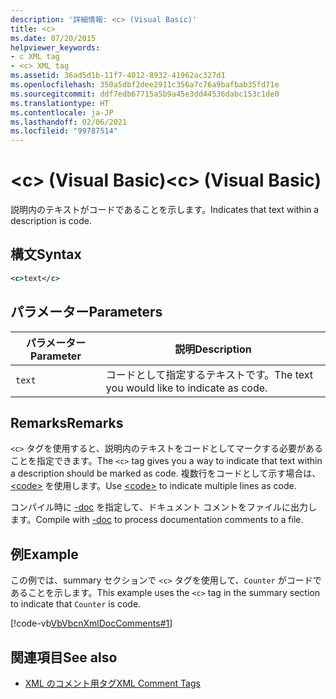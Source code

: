 ```yaml
---
description: '詳細情報: <c> (Visual Basic)'
title: <c>
ms.date: 07/20/2015
helpviewer_keywords:
- c XML tag
- <c> XML tag
ms.assetid: 36ad5d1b-11f7-4012-8932-41962ac327d1
ms.openlocfilehash: 350a5dbf2dee2911c356a7c76a9bafbab35fd71e
ms.sourcegitcommit: ddf7edb67715a5b9a45e3dd44536dabc153c1de0
ms.translationtype: HT
ms.contentlocale: ja-JP
ms.lasthandoff: 02/06/2021
ms.locfileid: "99787514"
---
```

# <a name="c-visual-basic"></a><span data-ttu-id="befa2-102">\<c> (Visual Basic)</span><span class="sxs-lookup"><span data-stu-id="befa2-102">\<c> (Visual Basic)</span></span>

<span data-ttu-id="befa2-103">説明内のテキストがコードであることを示します。</span><span class="sxs-lookup"><span data-stu-id="befa2-103">Indicates that text within a description is code.</span></span>  
  
## <a name="syntax"></a><span data-ttu-id="befa2-104">構文</span><span class="sxs-lookup"><span data-stu-id="befa2-104">Syntax</span></span>  
  
```xml  
<c>text</c>  
```  
  
## <a name="parameters"></a><span data-ttu-id="befa2-105">パラメーター</span><span class="sxs-lookup"><span data-stu-id="befa2-105">Parameters</span></span>  
  
|<span data-ttu-id="befa2-106">パラメーター</span><span class="sxs-lookup"><span data-stu-id="befa2-106">Parameter</span></span>|<span data-ttu-id="befa2-107">説明</span><span class="sxs-lookup"><span data-stu-id="befa2-107">Description</span></span>|  
|---|---|  
|`text`|<span data-ttu-id="befa2-108">コードとして指定するテキストです。</span><span class="sxs-lookup"><span data-stu-id="befa2-108">The text you would like to indicate as code.</span></span>|  
  
## <a name="remarks"></a><span data-ttu-id="befa2-109">Remarks</span><span class="sxs-lookup"><span data-stu-id="befa2-109">Remarks</span></span>  

 <span data-ttu-id="befa2-110">`<c>` タグを使用すると、説明内のテキストをコードとしてマークする必要があることを指定できます。</span><span class="sxs-lookup"><span data-stu-id="befa2-110">The `<c>` tag gives you a way to indicate that text within a description should be marked as code.</span></span> <span data-ttu-id="befa2-111">複数行をコードとして示す場合は、[\<code>](code.md) を使用します。</span><span class="sxs-lookup"><span data-stu-id="befa2-111">Use [\<code>](code.md) to indicate multiple lines as code.</span></span>  
  
 <span data-ttu-id="befa2-112">コンパイル時に [-doc](../../reference/command-line-compiler/doc.md) を指定して、ドキュメント コメントをファイルに出力します。</span><span class="sxs-lookup"><span data-stu-id="befa2-112">Compile with [-doc](../../reference/command-line-compiler/doc.md) to process documentation comments to a file.</span></span>  
  
## <a name="example"></a><span data-ttu-id="befa2-113">例</span><span class="sxs-lookup"><span data-stu-id="befa2-113">Example</span></span>  

 <span data-ttu-id="befa2-114">この例では、summary セクションで `<c>` タグを使用して、`Counter` がコードであることを示します。</span><span class="sxs-lookup"><span data-stu-id="befa2-114">This example uses the `<c>` tag in the summary section to indicate that `Counter` is code.</span></span>  
  
 [!code-vb[VbVbcnXmlDocComments#1](~/samples/snippets/visualbasic/VS_Snippets_VBCSharp/VbVbcnXmlDocComments/VB/Class1.vb#1)]  
  
## <a name="see-also"></a><span data-ttu-id="befa2-115">関連項目</span><span class="sxs-lookup"><span data-stu-id="befa2-115">See also</span></span>

- [<span data-ttu-id="befa2-116">XML のコメント用タグ</span><span class="sxs-lookup"><span data-stu-id="befa2-116">XML Comment Tags</span></span>](index.md)
